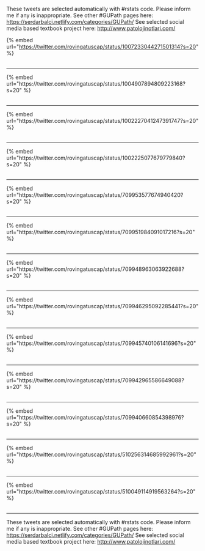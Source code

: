

These tweets are selected automatically with #rstats code. Please inform me if any is inappropriate.
See other #GUPath pages here: https://serdarbalci.netlify.com/categories/GUPath/ 
See selected social media based textbook project here: http://www.patolojinotlari.com/

{% embed url="https://twitter.com/rovingatuscap/status/1007233044271501314?s=20" %}<br>
<br>
<hr>
{% embed url="https://twitter.com/rovingatuscap/status/1004907894809223168?s=20" %}<br>
<br>
<hr>
{% embed url="https://twitter.com/rovingatuscap/status/1002227041247391747?s=20" %}<br>
<br>
<hr>
{% embed url="https://twitter.com/rovingatuscap/status/1002225077679779840?s=20" %}<br>
<br>
<hr>
{% embed url="https://twitter.com/rovingatuscap/status/709953577674940420?s=20" %}<br>
<br>
<hr>
{% embed url="https://twitter.com/rovingatuscap/status/709951984091017216?s=20" %}<br>
<br>
<hr>
{% embed url="https://twitter.com/rovingatuscap/status/709948963063922688?s=20" %}<br>
<br>
<hr>
{% embed url="https://twitter.com/rovingatuscap/status/709946295092285441?s=20" %}<br>
<br>
<hr>
{% embed url="https://twitter.com/rovingatuscap/status/709945740106141696?s=20" %}<br>
<br>
<hr>
{% embed url="https://twitter.com/rovingatuscap/status/709942965586649088?s=20" %}<br>
<br>
<hr>
{% embed url="https://twitter.com/rovingatuscap/status/709940660854398976?s=20" %}<br>
<br>
<hr>
{% embed url="https://twitter.com/rovingatuscap/status/510256314685992961?s=20" %}<br>
<br>
<hr>
{% embed url="https://twitter.com/rovingatuscap/status/510049114919563264?s=20" %}<br>
<br>
<hr>


These tweets are selected automatically with #rstats code. Please inform me if any is inappropriate.
See other #GUPath pages here: https://serdarbalci.netlify.com/categories/GUPath/ 
See selected social media based textbook project here: http://www.patolojinotlari.com/

